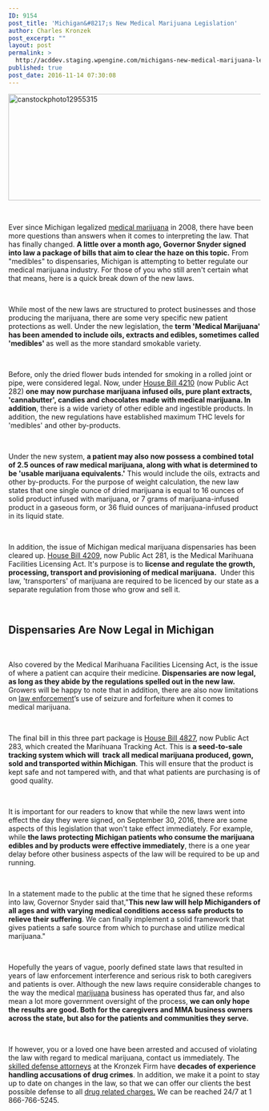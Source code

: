 ```yaml
---
ID: 9154
post_title: 'Michigan&#8217;s New Medical Marijuana Legislation'
author: Charles Kronzek
post_excerpt: ""
layout: post
permalink: >
  http://acddev.staging.wpengine.com/michigans-new-medical-marijuana-legislation.html
published: true
post_date: 2016-11-14 07:30:08
---
```

<img class="alignnone size-large wp-image-8191" src="http://acddev.staging.wpengine.com/wp-content/uploads/2016/08/canstockphoto12955315-1024x341.jpg" alt="canstockphoto12955315" width="640" height="213" />

&nbsp;

<span style="font-weight: 400;">Ever since Michigan legalized </span><a href="http://acddev.staging.wpengine.com/medical-marijuana.html" target="_blank"><span style="font-weight: 400;">medical marijuana</span></a><span style="font-weight: 400;"> in 2008, there have been more questions than answers when it comes to interpreting the law. That has finally changed. </span><b>A little over a month ago, Governor Snyder signed into law a package of bills that aim to clear the haze on this topic.</b><span style="font-weight: 400;"> From "medibles" to dispensaries, Michigan is attempting to better regulate our medical marijuana industry. For those of you who still aren't certain what that means, here is a quick break down of the new laws.</span>

&nbsp;

<span style="font-weight: 400;">While most of the new laws are structured to protect businesses and those producing the marijuana, there are some very specific new patient protections as well. Under the new legislation, the </span><b>term 'Medical Marijuana' has been amended to include oils, extracts and edibles, sometimes called 'medibles' </b><span style="font-weight: 400;">as well as the more standard smokable variety. </span>

&nbsp;

<span style="font-weight: 400;">Before, only the dried flower buds intended for smoking in a rolled joint or pipe, were considered legal. Now, under </span><a href="http://legislature.mi.gov/(S(hcu2lhydjog3csqqypmxyg03))/mileg.aspx?page=getObject&amp;objectname=2015-HB-4210" target="_blank"><span style="font-weight: 400;">House Bill 4210</span></a><span style="font-weight: 400;"> (now Public Act 282) </span><b>one may now purchase marijuana infused oils, pure plant extracts, 'cannabutter', candies and chocolates made with medical marijuana. In addition</b><span style="font-weight: 400;">, there is a wide variety of other edible and ingestible products. In addition, the new regulations have established maximum THC levels for 'medibles' and other by-products. </span>

&nbsp;

<span style="font-weight: 400;">Under the new system, </span><b>a patient may also now possess a combined total of 2.5 ounces of raw medical marijuana, along with what is determined to be 'usable marijuana equivalents.'</b><span style="font-weight: 400;"> This would include the oils, extracts and other by-products. For the purpose of weight calculation, the new law states that one single ounce of dried marijuana is equal to 16 ounces of solid product infused with marijuana, or 7 grams of marijuana-infused product in a gaseous form, or 36 fluid ounces of marijuana-infused product in its liquid state. </span>

&nbsp;

<span style="font-weight: 400;">In addition, the issue of Michigan medical marijuana dispensaries has been cleared up. </span><a href="http://legislature.mi.gov/%28S%28flnhvlz3kiwyj0bscqgl4vhx%29%29/mileg.aspx?page=getObject&amp;objectname=2015-HB-4209" target="_blank"><span style="font-weight: 400;">House Bill 4209</span></a><span style="font-weight: 400;">, now Public Act 281, is the Medical Marihuana Facilities Licensing Act. It's purpose is to </span><b>license and regulate the growth, processing, transport and provisioning of medical marijuana.</b><span style="font-weight: 400;">  Under this law, 'transporters' of marijuana are required to be licenced by our state as a separate regulation from those who grow and sell it.</span>

&nbsp;
<h2>Dispensaries Are Now Legal in Michigan</h2>
&nbsp;

<span style="font-weight: 400;">Also covered by the Medical Marihuana Facilities Licensing Act, is the issue of where a patient can acquire their medicine. </span><b>Dispensaries are now legal, as long as they abide by the regulations spelled out in the new law.</b><span style="font-weight: 400;"> Growers will be happy to note that in addition, there are also now limitations on </span><a href="http://acddev.staging.wpengine.com/police-mistakes.html" target="_blank"><span style="font-weight: 400;">law enforcement</span></a><span style="font-weight: 400;">’s use of seizure and forfeiture when it comes to medical marijuana.</span>

&nbsp;

<span style="font-weight: 400;">The final bill in this three part package is </span><a href="http://legislature.mi.gov/%28S%28flnhvlz3kiwyj0bscqgl4vhx%29%29/mileg.aspx?page=getObject&amp;objectname=2015-HB-4827" target="_blank"><span style="font-weight: 400;">House Bill 4827</span></a><span style="font-weight: 400;">, now Public Act 283, which created the Marihuana Tracking Act. This is </span><b>a seed-to-sale tracking system which will  track all medical marijuana produced, gown, sold and transported within Michigan</b><span style="font-weight: 400;">. This will ensure that the product is kept safe and not tampered with, and that what patients are purchasing is of  good quality.</span>

&nbsp;

<span style="font-weight: 400;">It is important for our readers to know that while the new laws went into effect the day they were signed, on September 30, 2016, there are some aspects of this legislation that won't take effect immediately. For example, while </span><b>the laws protecting Michigan patients who consume the marijuana edibles and by products were effective immediately</b><span style="font-weight: 400;">, there is a one year delay before other business aspects of the law will be required to be up and running.</span>

&nbsp;

<span style="font-weight: 400;">In a statement made to the public at the time that he signed these reforms into law, Governor Snyder said that,"</span><b>This new law will help Michiganders of all ages and with varying medical conditions access safe products to relieve their suffering</b><span style="font-weight: 400;">. We can finally implement a solid framework that gives patients a safe source from which to purchase and utilize medical marijuana."</span>

&nbsp;

<span style="font-weight: 400;">Hopefully the years of vague, poorly defined state laws that resulted in years of law enforcement interference and serious risk to both caregivers and patients is over. Although the new laws require considerable changes to the way the medical </span><a href="http://acddev.staging.wpengine.com/marijuana.html" target="_blank"><span style="font-weight: 400;">marijuana</span></a><span style="font-weight: 400;"> business has operated thus far, and also mean a lot more government oversight of the process, </span><b>we can only hope the results are good. Both for the caregivers and MMA business owners across the state, but also for the patients and communities they serve.</b>

&nbsp;

<span style="font-weight: 400;">If however, you or a loved one have been arrested and accused of violating the law with regard to medical marijuana, contact us immediately. The </span><a href="http://acddev.staging.wpengine.com/trial-attorneys.html" target="_blank"><span style="font-weight: 400;">skilled defense attorneys</span></a><span style="font-weight: 400;"> at the Kronzek Firm have </span><b>decades of experience handling accusations of drug crimes</b><span style="font-weight: 400;">. In addition, we make it a point to stay up to date on changes in the law, so that we can offer our clients the best possible defense to all </span><a href="http://acddev.staging.wpengine.com/drug-charges.html" target="_blank"><span style="font-weight: 400;">drug related charges.</span></a><span style="font-weight: 400;"> We can be reached 24/7 at 1 866-766-5245.</span>

&nbsp;